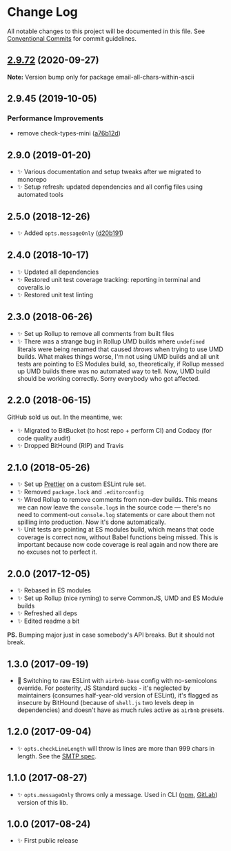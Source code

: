 # Change Log

All notable changes to this project will be documented in this file.
See [Conventional Commits](https://conventionalcommits.org) for commit guidelines.

## [2.9.72](https://gitlab.com/codsen/codsen/compare/email-all-chars-within-ascii@2.9.71...email-all-chars-within-ascii@2.9.72) (2020-09-27)

**Note:** Version bump only for package email-all-chars-within-ascii





## 2.9.45 (2019-10-05)

### Performance Improvements

- remove check-types-mini ([a76b12d](https://gitlab.com/codsen/codsen/commit/a76b12d))

## 2.9.0 (2019-01-20)

- ✨ Various documentation and setup tweaks after we migrated to monorepo
- ✨ Setup refresh: updated dependencies and all config files using automated tools

## 2.5.0 (2018-12-26)

- ✨ Added `opts.messageOnly` ([d20b191](https://gitlab.com/codsen/codsen/tree/master/packages/email-all-chars-within-ascii/commits/d20b191))

## 2.4.0 (2018-10-17)

- ✨ Updated all dependencies
- ✨ Restored unit test coverage tracking: reporting in terminal and coveralls.io
- ✨ Restored unit test linting

## 2.3.0 (2018-06-26)

- ✨ Set up Rollup to remove all comments from built files
- ✨ There was a strange bug in Rollup UMD builds where `undefined` literals were being renamed that caused _throws_ when trying to use UMD builds. What makes things worse, I'm not using UMD builds and all unit tests are pointing to ES Modules build, so, theoretically, if Rollup messed up UMD builds there was no automated way to tell. Now, UMD build should be working correctly. Sorry everybody who got affected.

## 2.2.0 (2018-06-15)

GitHub sold us out. In the meantime, we:

- ✨ Migrated to BitBucket (to host repo + perform CI) and Codacy (for code quality audit)
- ✨ Dropped BitHound (RIP) and Travis

## 2.1.0 (2018-05-26)

- ✨ Set up [Prettier](https://prettier.io) on a custom ESLint rule set.
- ✨ Removed `package.lock` and `.editorconfig`
- ✨ Wired Rollup to remove comments from non-dev builds. This means we can now leave the `console.log`s in the source code — there's no need to comment-out `console.log` statements or care about them not spilling into production. Now it's done automatically.
- ✨ Unit tests are pointing at ES modules build, which means that code coverage is correct now, without Babel functions being missed. This is important because now code coverage is real again and now there are no excuses not to perfect it.

## 2.0.0 (2017-12-05)

- ✨ Rebased in ES modules
- ✨ Set up Rollup (nice ryming) to serve CommonJS, UMD and ES Module builds
- ✨ Refreshed all deps
- ✨ Edited readme a bit

**PS.** Bumping major just in case somebody's API breaks. But it should not break.

## 1.3.0 (2017-09-19)

- 🔧 Switching to raw ESLint with `airbnb-base` config with no-semicolons override. For posterity, JS Standard sucks - it's neglected by maintainers (consumes half-year-old version of ESLint), it's flagged as insecure by BitHound (because of `shell.js` two levels deep in dependencies) and doesn't have as much rules active as `airbnb` presets.

## 1.2.0 (2017-09-04)

- ✨ `opts.checkLineLength` will throw is lines are more than 999 chars in length. See the [SMTP spec](https://tools.ietf.org/html/rfc821).

## 1.1.0 (2017-08-27)

- ✨ `opts.messageOnly` throws only a message. Used in CLI ([npm](https://www.npmjs.com/package/email-all-chars-within-ascii-cli), [GitLab](https://gitlab.com/codsen/codsen/tree/master/packages/email-all-chars-within-ascii-cli)) version of this lib.

## 1.0.0 (2017-08-24)

- ✨ First public release
